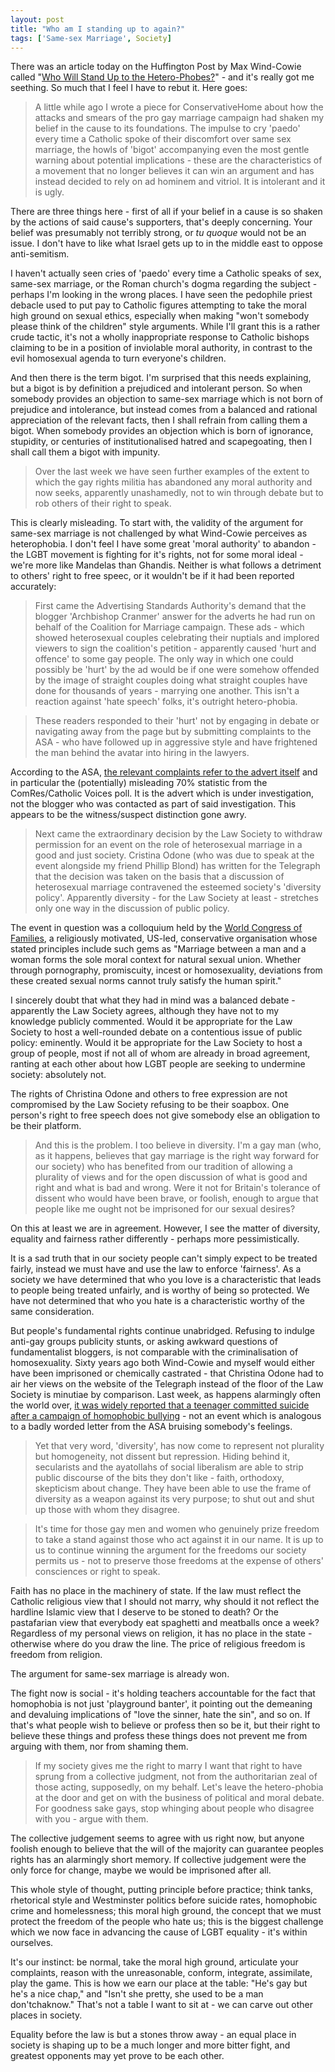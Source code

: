 ```yaml
---
layout: post
title: "Who am I standing up to again?"
tags: ['Same-sex Marriage', Society]
---
```

There was an article today on the Huffington Post by Max Wind-Cowie called "[Who Will Stand Up to the Hetero-Phobes?](http://www.huffingtonpost.co.uk/max-windcowie/gay-marriage-who-will-stand-up-to-the-hetero-phobes_b_1514024.html?ref=uk-politics)" - and it's really got me seething. So much that I feel I have to rebut it. Here goes:

> A little while ago I wrote a piece for ConservativeHome about how the attacks and smears of the pro gay marriage campaign had shaken my belief in the cause to its foundations. The impulse to cry 'paedo' every time a Catholic spoke of their discomfort over same sex marriage, the howls of 'bigot' accompanying even the most gentle warning about potential implications - these are the characteristics of a movement that no longer believes it can win an argument and has instead decided to rely on ad hominem and vitriol. It is intolerant and it is ugly.

There are three things here - first of all if your belief in a cause is so shaken by the actions of said cause's supporters, that's deeply concerning. Your belief was presumably not terribly strong, or *tu quoque* would not be an issue. I don't have to like what Israel gets up to in the middle east to oppose anti-semitism.

I haven't actually seen cries of 'paedo' every time a Catholic speaks of sex, same-sex marriage, or the Roman church's dogma regarding the subject - perhaps I'm looking in the wrong places. I have seen the pedophile priest debacle used to put pay to Catholic figures attempting to take the moral high ground on sexual ethics, especially when making "won't somebody please think of the children" style arguments. While I'll grant this is a rather crude tactic, it's not a wholly inappropriate response to Catholic bishops claiming to be in a position of inviolable moral authority, in contrast to the evil homosexual agenda to turn everyone's children.

And then there is the term bigot. I'm surprised that this needs explaining, but a bigot is by definition a prejudiced and intolerant person. So when somebody provides an objection to same-sex marriage which is not born of prejudice and intolerance, but instead comes from a balanced and rational appreciation of the relevant facts, then I shall refrain from calling them a bigot. When somebody provides an objection which is born of ignorance, stupidity, or centuries of institutionalised hatred and scapegoating, then I shall call them a bigot with impunity.

> Over the last week we have seen further examples of the extent to which the gay rights militia has abandoned any moral authority and now seeks, apparently unashamedly, not to win through debate but to rob others of their right to speak.

This is clearly misleading. To start with, the validity of the argument for same-sex marriage is not challenged by what Wind-Cowie perceives as heterophobia. I don't feel I have some great 'moral authority' to abandon - the LGBT movement is fighting for it's rights, not for some moral ideal - we're more like Mandelas than Ghandis. Neither is what follows a detriment to others' right to free speec, or it wouldn't be if it had been reported accurately:

> First came the Advertising Standards Authority's demand that the blogger 'Archbishop Cranmer' answer for the adverts he had run on behalf of the Coalition for Marriage campaign. These ads - which showed heterosexual couples celebrating their nuptials and implored viewers to sign the coalition's petition - apparently caused 'hurt and offence' to some gay people. The only way in which one could possibly be 'hurt' by the ad would be if one were somehow offended by the image of straight couples doing what straight couples have done for thousands of years - marrying one another. This isn't a reaction against 'hate speech' folks, it's outright hetero-phobia.

> These readers responded to their 'hurt' not by engaging in debate or navigating away from the page but by submitting complaints to the ASA - who have followed up in aggressive style and have frightened the man behind the avatar into hiring in the lawyers.

According to the ASA, [the relevant complaints refer to the advert itself](http://www.pinknews.co.uk/2012/05/16/asa-responds-to-claim-it-persecuted-religious-blog-in-investigating-anti-gay-marriage-ad/) and in particular the (potentially) misleading 70% statistic from the ComRes/Catholic Voices poll. It is the advert which is under investigation, not the blogger who was contacted as part of said investigation. This appears to be the witness/suspect distinction gone awry.

> Next came the extraordinary decision by the Law Society to withdraw permission for an event on the role of heterosexual marriage in a good and just society. Cristina Odone (who was due to speak at the event alongside my friend Phillip Blond) has written for the Telegraph that the decision was taken on the basis that a discussion of heterosexual marriage contravened the esteemed society's 'diversity policy'. Apparently diversity - for the Law Society at least - stretches only one way in the discussion of public policy.

The event in question was a colloquium held by the [World Congress of Families](http://www.worldcongress.org/), a religiously motivated, US-led, conservative organisation whose stated principles include such gems as "Marriage between a man and a woman forms the sole moral context for natural sexual union. Whether through pornography, promiscuity, incest or homosexuality, deviations from these created sexual norms cannot truly satisfy the human spirit."

I sincerely doubt that what they had in mind was a balanced debate - apparently the Law Society agrees, although they have not to my knowledge publicly commented. Would it be appropriate for the Law Society to host a well-rounded debate on a contentious issue of public policy: eminently. Would it be appropriate for the Law Society to host a group of people, most if not all of whom are already in broad agreement, ranting at each other about how LGBT people are seeking to undermine society: absolutely not.

The rights of Christina Odone and others to free expression are not compromised by the Law Society refusing to be their soapbox. One person's right to free speech does not give somebody else an obligation to be their platform.

> And this is the problem. I too believe in diversity. I'm a gay man (who, as it happens, believes that gay marriage is the right way forward for our society) who has benefited from our tradition of allowing a plurality of views and for the open discussion of what is good and right and what is bad and wrong. Were it not for Britain's tolerance of dissent who would have been brave, or foolish, enough to argue that people like me ought not be imprisoned for our sexual desires?

On this at least we are in agreement. However, I see the matter of diversity, equality and fairness rather differently - perhaps more pessimistically.

It is a sad truth that in our society people can't simply expect to be treated fairly, instead we must have and use the law to enforce 'fairness'. As a society we have determined that who you love is a characteristic that leads to people being treated unfairly, and is worthy of being so protected. We have not determined that who you hate is a characteristic worthy of the same consideration.

But people's fundamental rights continue unabridged. Refusing to indulge anti-gay groups publicity stunts, or asking awkward questions of fundamentalist bloggers, is not comparable with the criminalisation of homosexuality. Sixty years ago both Wind-Cowie and myself would either have been imprisoned or chemically castrated - that Christina Odone had to air her views on the website of the Telegraph instead of the floor of the Law Society is minutiae by comparison. Last week, as happens alarmingly often the world over, [it was widely reported that a teenager committed suicide after a campaign of homophobic bullying](http://www.huffingtonpost.com/2012/05/11/jay-corey-jones-gay-minnesota-teen-suicide_n_1510001.html) - not an event which is analogous to a badly worded letter from the ASA bruising somebody's feelings.

> Yet that very word, 'diversity', has now come to represent not plurality but homogeneity, not dissent but repression. Hiding behind it, secularists and the ayatollahs of social liberalism are able to strip public discourse of the bits they don't like - faith, orthodoxy, skepticism about change. They have been able to use the frame of diversity as a weapon against its very purpose; to shut out and shut up those with whom they disagree.

> It's time for those gay men and women who genuinely prize freedom to take a stand against those who act against it in our name. It is up to us to continue winning the argument for the freedoms our society permits us - not to preserve those freedoms at the expense of others' consciences or right to speak. 

Faith has no place in the machinery of state. If the law must reflect the Catholic religious view that I should not marry, why should it not reflect the hardline Islamic view that I deserve to be stoned to death? Or the pastafarian view that everybody eat spaghetti and meatballs once a week? Regardless of my personal views on religion, it has no place in the state - otherwise where do you draw the line. The price of religious freedom is freedom from religion.

The argument for same-sex marriage is already won.

The fight now is social - it's holding teachers accountable for the fact that homophobia is not just 'playground banter', it pointing out the demeaning and devaluing implications of "love the sinner, hate the sin", and so on. If that's what people wish to believe or profess then so be it, but their right to believe these things and profess these things does not prevent me from arguing with them, nor from shaming them.

> If my society gives me the right to marry I want that right to have sprung from a collective judgment, not from the authoritarian zeal of those acting, supposedly, on my behalf. Let's leave the hetero-phobia at the door and get on with the business of political and moral debate. For goodness sake gays, stop whinging about people who disagree with you - argue with them.

The collective judgement seems to agree with us right now, but anyone foolish enough to believe that the will of the majority can guarantee peoples rights has an alarmingly short memory. If collective judgement were the only force for change, maybe we would be imprisoned after all.

This whole style of thought, putting principle before practice; think tanks, rhetorical style and Westminster politics before suicide rates, homophobic crime and homelessness; this moral high ground, the concept that we must protect the freedom of the people who hate us; this is the biggest challenge which we now face in advancing the cause of LGBT equality - it's within ourselves.

It's our instinct: be normal, take the moral high ground, articulate your complaints, reason with the unreasonable, conform, integrate, assimilate, play the game. This is how we earn our place at the table: "He's gay but he's a nice chap," and "Isn't she pretty, she used to be a man don'tchaknow." That's not a table I want to sit at - we can carve out other places in society.

Equality before the law is but a stones throw away - an equal place in society is shaping up to be a much longer and more bitter fight, and greatest opponents may yet prove to be each other.